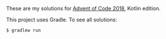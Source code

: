 These are my solutions for [Advent of Code 2018](https://adventofcode.com/2018), Kotlin edition.

This project uses Gradle. To see all solutions:

`$ gradlew run`